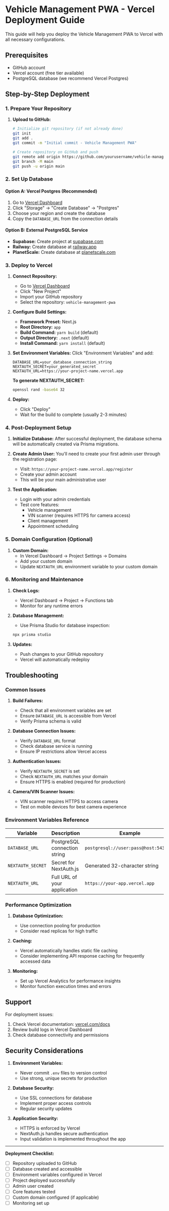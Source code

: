 
# Vehicle Management PWA - Vercel Deployment Guide

This guide will help you deploy the Vehicle Management PWA to Vercel with all necessary configurations.

## Prerequisites

- GitHub account
- Vercel account (free tier available)
- PostgreSQL database (we recommend Vercel Postgres)

## Step-by-Step Deployment

### 1. Prepare Your Repository

1. **Upload to GitHub:**
   ```bash
   # Initialize git repository (if not already done)
   git init
   git add .
   git commit -m "Initial commit - Vehicle Management PWA"
   
   # Create repository on GitHub and push
   git remote add origin https://github.com/yourusername/vehicle-management-pwa.git
   git branch -M main
   git push -u origin main
   ```

### 2. Set Up Database

#### Option A: Vercel Postgres (Recommended)
1. Go to [Vercel Dashboard](https://vercel.com/dashboard)
2. Click "Storage" → "Create Database" → "Postgres"
3. Choose your region and create the database
4. Copy the `DATABASE_URL` from the connection details

#### Option B: External PostgreSQL Service
- **Supabase:** Create project at [supabase.com](https://supabase.com)
- **Railway:** Create database at [railway.app](https://railway.app)
- **PlanetScale:** Create database at [planetscale.com](https://planetscale.com)

### 3. Deploy to Vercel

1. **Connect Repository:**
   - Go to [Vercel Dashboard](https://vercel.com/dashboard)
   - Click "New Project"
   - Import your GitHub repository
   - Select the repository: `vehicle-management-pwa`

2. **Configure Build Settings:**
   - **Framework Preset:** Next.js
   - **Root Directory:** `app`
   - **Build Command:** `yarn build` (default)
   - **Output Directory:** `.next` (default)
   - **Install Command:** `yarn install` (default)

3. **Set Environment Variables:**
   Click "Environment Variables" and add:
   ```
   DATABASE_URL=your_database_connection_string
   NEXTAUTH_SECRET=your_generated_secret
   NEXTAUTH_URL=https://your-project-name.vercel.app
   ```

   **To generate NEXTAUTH_SECRET:**
   ```bash
   openssl rand -base64 32
   ```

4. **Deploy:**
   - Click "Deploy"
   - Wait for the build to complete (usually 2-3 minutes)

### 4. Post-Deployment Setup

1. **Initialize Database:**
   After successful deployment, the database schema will be automatically created via Prisma migrations.

2. **Create Admin User:**
   You'll need to create your first admin user through the registration page:
   - Visit: `https://your-project-name.vercel.app/register`
   - Create your admin account
   - This will be your main administrative user

3. **Test the Application:**
   - Login with your admin credentials
   - Test core features:
     - Vehicle management
     - VIN scanner (requires HTTPS for camera access)
     - Client management
     - Appointment scheduling

### 5. Domain Configuration (Optional)

1. **Custom Domain:**
   - In Vercel Dashboard → Project Settings → Domains
   - Add your custom domain
   - Update `NEXTAUTH_URL` environment variable to your custom domain

### 6. Monitoring and Maintenance

1. **Check Logs:**
   - Vercel Dashboard → Project → Functions tab
   - Monitor for any runtime errors

2. **Database Management:**
   - Use Prisma Studio for database inspection:
   ```bash
   npx prisma studio
   ```

3. **Updates:**
   - Push changes to your GitHub repository
   - Vercel will automatically redeploy

## Troubleshooting

### Common Issues

1. **Build Failures:**
   - Check that all environment variables are set
   - Ensure `DATABASE_URL` is accessible from Vercel
   - Verify Prisma schema is valid

2. **Database Connection Issues:**
   - Verify `DATABASE_URL` format
   - Check database service is running
   - Ensure IP restrictions allow Vercel access

3. **Authentication Issues:**
   - Verify `NEXTAUTH_SECRET` is set
   - Check `NEXTAUTH_URL` matches your domain
   - Ensure HTTPS is enabled (required for production)

4. **Camera/VIN Scanner Issues:**
   - VIN scanner requires HTTPS to access camera
   - Test on mobile devices for best camera experience

### Environment Variables Reference

| Variable | Description | Example |
|----------|-------------|---------|
| `DATABASE_URL` | PostgreSQL connection string | `postgresql://user:pass@host:5432/db` |
| `NEXTAUTH_SECRET` | Secret for NextAuth.js | Generated 32-character string |
| `NEXTAUTH_URL` | Full URL of your application | `https://your-app.vercel.app` |

### Performance Optimization

1. **Database Optimization:**
   - Use connection pooling for production
   - Consider read replicas for high traffic

2. **Caching:**
   - Vercel automatically handles static file caching
   - Consider implementing API response caching for frequently accessed data

3. **Monitoring:**
   - Set up Vercel Analytics for performance insights
   - Monitor function execution times and errors

## Support

For deployment issues:
1. Check Vercel documentation: [vercel.com/docs](https://vercel.com/docs)
2. Review build logs in Vercel Dashboard
3. Check database connectivity and permissions

## Security Considerations

1. **Environment Variables:**
   - Never commit `.env` files to version control
   - Use strong, unique secrets for production

2. **Database Security:**
   - Use SSL connections for database
   - Implement proper access controls
   - Regular security updates

3. **Application Security:**
   - HTTPS is enforced by Vercel
   - NextAuth.js handles secure authentication
   - Input validation is implemented throughout the app

---

**Deployment Checklist:**
- [ ] Repository uploaded to GitHub
- [ ] Database created and accessible
- [ ] Environment variables configured in Vercel
- [ ] Project deployed successfully
- [ ] Admin user created
- [ ] Core features tested
- [ ] Custom domain configured (if applicable)
- [ ] Monitoring set up
